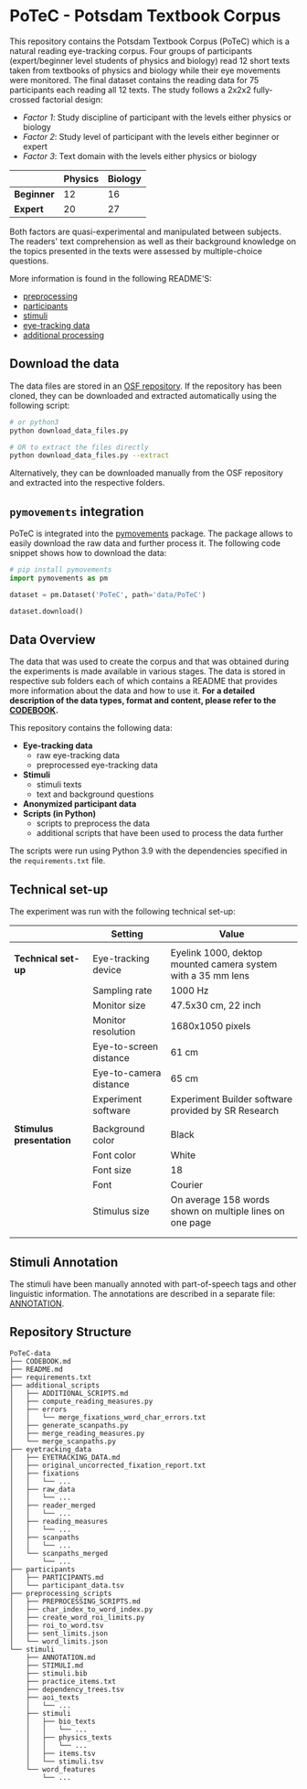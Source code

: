 # PoTeC - Potsdam Textbook Corpus

This repository contains the Potsdam Textbook Corpus (PoTeC) which is a natural reading eye-tracking corpus.
Four groups of participants (expert/beginner level students of physics and biology) read 12 short 
texts taken from textbooks of physics and biology while their eye movements were monitored. 
The final dataset contains the reading data for 75 participants each reading all 12 texts.
The study follows a 2x2x2 fully-crossed factorial design:
* _Factor 1_: Study discipline of participant with the levels either physics or biology
* _Factor 2_: Study level of participant with the levels either beginner or expert
* _Factor 3_: Text domain with the levels either physics or biology

|              | Physics | Biology |
|--------------|---------|---------|
| **Beginner** | 12      | 16      |
| **Expert**   | 20      | 27      |

Both factors are quasi-experimental and manipulated between subjects.
The readers' text comprehension as well as their background 
knowledge on the topics presented in the texts were assessed by multiple-choice questions. 

More information is found in the following README'S:
* [preprocessing](./preprocessing_scripts/PREPROCESSING_SCRIPTS.md)
* [participants](./participants/README.md)
* [stimuli](./stimuli/STIMULI.md)
* [eye-tracking data](./eyetracking_data/EYETRACKING_DATA.md)
* [additional processing](./additional_scripts/ADDITIONAL_SCRIPTS.md)

## Download the data
The data files are stored in an [OSF repository](https://osf.io/dn5hp/?view_only=). If the repository has been cloned, 
they can be downloaded and extracted automatically using the following script:

```bash
# or python3
python download_data_files.py

# OR to extract the files directly
python download_data_files.py --extract
```

Alternatively, they can be downloaded manually from the OSF repository and extracted into the respective folders.

## `pymovements` integration
PoTeC is integrated into the [pymovements](https://pymovements.readthedocs.io/en/stable/index.html) package. The package allows
to easily download the raw data and further process it. The following code snippet shows how to download the data:

```python
# pip install pymovements
import pymovements as pm

dataset = pm.Dataset('PoTeC', path='data/PoTeC')

dataset.download()
```

## Data Overview
The data that was used to create the corpus and that was obtained during the experiments is made available in various stages. 
The data is stored in respective sub folders each of which contains a README that provides more information 
about the data and how to use it. **For a detailed description of the data types, format and content, please refer to the 
[CODEBOOK](./CODEBOOK.md).**

This repository contains the following data:
* **Eye-tracking data**
  * raw eye-tracking data
  * preprocessed eye-tracking data
* **Stimuli**
  * stimuli texts
  * text and background questions
* **Anonymized participant data**
* **Scripts (in Python)**
  * scripts to preprocess the data
  * additional scripts that have been used to process the data further

The scripts were run using Python 3.9 with the dependencies specified in the `requirements.txt` file.

## Technical set-up
The experiment was run with the following technical set-up:

|                           | **Setting**            | **Value**                                                    |
|---------------------------|------------------------|--------------------------------------------------------------|
|                           |                        |                                                              |
| **Technical set-up**      | Eye-tracking device    | Eyelink 1000, dektop mounted camera system with a 35 mm lens |
|                           | Sampling rate          | 1000 Hz                                                      |
|                           | Monitor size           | 47.5x30 cm, 22 inch                                          |
|                           | Monitor resolution     | 1680x1050 pixels                                             |
|                           | Eye-to-screen distance | 61 cm                                                        |
|                           | Eye-to-camera distance | 65 cm                                                        |
|                           | Experiment software    | Experiment Builder software provided by SR Research          |
|                           |                        |                                                              |
| **Stimulus presentation** | Background color       | Black                                                        |
|                           | Font color             | White                                                        |
|                           | Font size              | 18                                                           |
|                           | Font                   | Courier                                                      |
|                           | Stimulus size          | On average 158 words shown on multiple lines on one page     |
|                           |                        |                                                              |
|                           |                        |                                                              |

## Stimuli Annotation
The stimuli have been manually annoted with part-of-speech tags and other linguistic information. The annotations are described
in a separate file: [ANNOTATION](stimuli/ANNOTATION.md).

## Repository Structure

    PoTeC-data
    ├── CODEBOOK.md
    ├── README.md
    ├── requirements.txt
    ├── additional_scripts
    │   ├── ADDITIONAL_SCRIPTS.md
    │   ├── compute_reading_measures.py
    │   ├── errors
    │   │   └── merge_fixations_word_char_errors.txt
    │   ├── generate_scanpaths.py
    │   ├── merge_reading_measures.py
    │   └── merge_scanpaths.py
    ├── eyetracking_data
    │   ├── EYETRACKING_DATA.md
    │   ├── original_uncorrected_fixation_report.txt
    │   ├── fixations
    │   │   └── ...
    │   ├── raw_data 
    │   │   └── ...
    │   ├── reader_merged
    │   │   └── ...
    │   ├── reading_measures
    │   │   └── ...
    │   ├── scanpaths
    │   │   └── ...
    │   └── scanpaths_merged
    │       └── ...
    ├── participants
    │   ├── PARTICIPANTS.md
    │   └── participant_data.tsv
    ├── preprocessing_scripts
    │   ├── PREPROCESSING_SCRIPTS.md
    │   ├── char_index_to_word_index.py
    │   ├── create_word_roi_limits.py
    │   ├── roi_to_word.tsv
    │   ├── sent_limits.json
    │   └── word_limits.json
    └── stimuli
        ├── ANNOTATION.md
        ├── STIMULI.md
        ├── stimuli.bib
        ├── practice_items.txt
        ├── dependency_trees.tsv
        ├── aoi_texts
        │   └── ...
        ├── stimuli
        │   ├── bio_texts
        │   │   └── ...
        │   ├── physics_texts
        │   │   └── ...
        │   ├── items.tsv
        │   └── stimuli.tsv
        └── word_features
            └── ...

